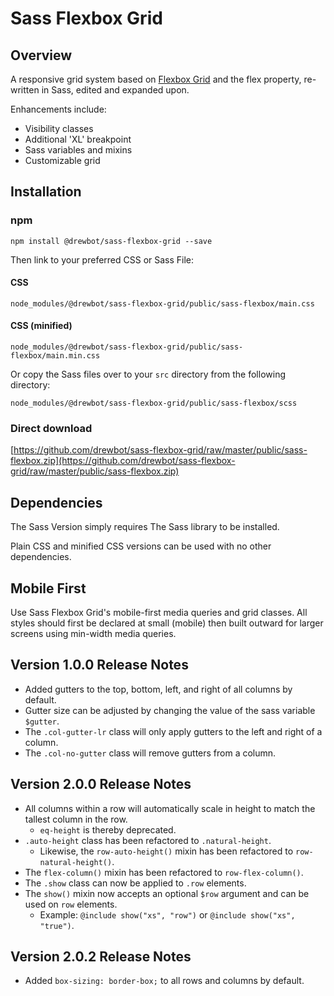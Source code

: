 # Sass Flexbox Grid
## Overview
A responsive grid system based on [Flexbox Grid](http://flexboxgrid.com/ "flexbox-grid") and the flex property, re-written in Sass, edited and expanded upon.

Enhancements include:
- Visibility classes
- Additional 'XL' breakpoint
- Sass variables and mixins
- Customizable grid

## Installation

### npm
```
npm install @drewbot/sass-flexbox-grid --save
```
Then link to your preferred CSS or Sass File:

####  CSS
`node_modules/@drewbot/sass-flexbox-grid/public/sass-flexbox/main.css`

#### CSS (minified)
`node_modules/@drewbot/sass-flexbox-grid/public/sass-flexbox/main.min.css`

Or copy the Sass files over to your `src` directory from the following directory:

`node_modules/@drewbot/sass-flexbox-grid/public/sass-flexbox/scss`

### Direct download

[https://github.com/drewbot/sass-flexbox-grid/raw/master/public/sass-flexbox.zip](https://github.com/drewbot/sass-flexbox-grid/raw/master/public/sass-flexbox.zip)

## Dependencies
The Sass Version simply requires The Sass library to be installed.

Plain CSS and minified CSS versions can be used with no other dependencies.

## Mobile First

Use Sass Flexbox Grid's mobile-first media queries and grid classes. All styles should first be declared at small (mobile) then built outward for larger screens using min-width media queries.

## Version 1.0.0 Release Notes

- Added gutters to the top, bottom, left, and right of all columns by default.
- Gutter size can be adjusted by changing the value of the sass variable `$gutter`.
- The `.col-gutter-lr` class will only apply gutters to the left and right of a column.
- The `.col-no-gutter` class will remove gutters from a column.

## Version 2.0.0 Release Notes

- All columns within a row will automatically scale in height to match the tallest column in the row.
  - `eq-height` is thereby deprecated.
- `.auto-height` class has been refactored to `.natural-height`.
  - Likewise, the `row-auto-height()` mixin has been refactored to `row-natural-height()`.
- The `flex-column()` mixin has been refactored to `row-flex-column()`.
- The `.show` class can now be applied to `.row` elements.
- The `show()` mixin now accepts an optional `$row` argument and can be used on `row` elements.
  - Example: `@include show("xs", "row")` or `@include show("xs", "true")`.

## Version 2.0.2 Release Notes

- Added `box-sizing: border-box;` to all rows and columns by default.
